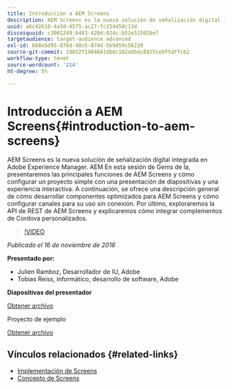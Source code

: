 ```yaml
---
title: Introducción a AEM Screens
description: AEM Screens es la nueva solución de señalización digital integrada en Adobe Experience Manager. AEM En esta sesión de Gems de la, presentaremos las principales funciones de AEM Screens y cómo configurar un proyecto simple con una presentación de diapositivas y una experiencia interactiva. A continuación, se ofrece una descripción general de cómo desarrollar componentes optimizados para AEM Screens y cómo configurar canales para su uso sin conexión. Por último, exploraremos la API de REST de AEM Screens y explicaremos cómo integrar complementos de Cordova personalizados.
uuid: a6c42610-4a3d-4575-ac27-fc154d58c13d
discoiquuid: c3001249-b443-420d-924c-b52e515026ef
targetaudience: target-audience advanced
exl-id: b68e5d95-876d-48c5-874d-5b9459c56220
source-git-commit: 19832f1904681d68c102ddbdc8925cebf5dffcb2
workflow-type: tm+mt
source-wordcount: '214'
ht-degree: 5%

---
```


# Introducción a AEM Screens{#introduction-to-aem-screens}

AEM Screens es la nueva solución de señalización digital integrada en Adobe Experience Manager. AEM En esta sesión de Gems de la, presentaremos las principales funciones de AEM Screens y cómo configurar un proyecto simple con una presentación de diapositivas y una experiencia interactiva. A continuación, se ofrece una descripción general de cómo desarrollar componentes optimizados para AEM Screens y cómo configurar canales para su uso sin conexión. Por último, exploraremos la API de REST de AEM Screens y explicaremos cómo integrar complementos de Cordova personalizados.

>[!VIDEO](https://video.tv.adobe.com/v/19301/?quality=9)

*Publicado el 16 de noviembre de 2016*

**Presentado por:**

* Julien Ramboz, Desarrollador de IU, Adobe
* Tobias Reiss, informático, desarrollo de software, Adobe

**Diapositivas del presentador**

[Obtener archivo](assets/2016-11-16-aem-screens.pdf)

Proyecto de ejemplo

[Obtener archivo](assets/aemscreensgems.zip)

## Vínculos relacionados {#related-links}

* [Implementación de Screens](https://docs.adobe.com/docs/en/aem/6-2/deploy/screens.html)
* [Concepto de Screens](https://docs.adobe.com/docs/en/aem/6-2/administer/screens.html)
